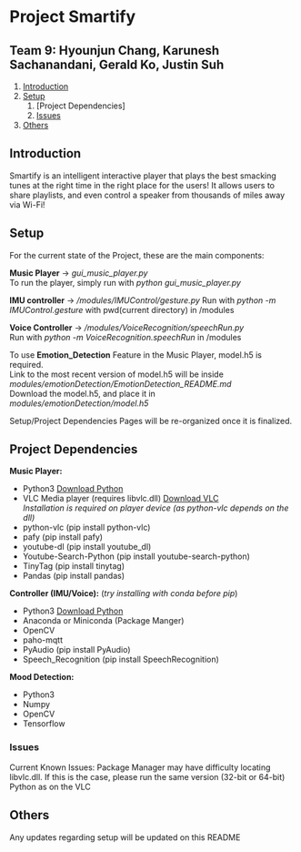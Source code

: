 # Project Smartify

## Team 9: Hyounjun Chang, Karunesh Sachanandani, Gerald Ko, Justin Suh

1. [Introduction](#introduction)
2. [Setup](#paragraph1)
    1. [Project Dependencies]
    2. [Issues](#subparagraph1)
3. [Others](#paragraph2)

## Introduction <a name="introduction"></a>
Smartify is an intelligent interactive player that plays the best smacking tunes at the right time in the right place for the users! It allows users to share playlists, and even control a speaker from thousands of miles away via Wi-Fi!

## Setup <a name="paragraph1"></a>
For the current state of the Project, these are the main components:

**Music Player** -> *gui_music_player.py*  
To run the player, simply run with *python gui_music_player.py*

**IMU controller** -> */modules/IMUControl/gesture.py* 
Run with *python -m IMUControl.gesture* with pwd(current directory) in /modules

**Voice Controller** -> */modules/VoiceRecognition/speechRun.py*  
Run with *python -m VoiceRecognition.speechRun* in /modules 

To use **Emotion_Detection** Feature in the Music Player, model.h5 is required.  
Link to the most recent version of model.h5 will be inside *modules/emotionDetection/EmotionDetection_README.md*  
Download the model.h5, and place it in *modules/emotionDetection/model.h5*

Setup/Project Dependencies Pages will be re-organized once it is finalized.

## Project Dependencies <a name="subparagraph1"></a>

**Music Player:**
- Python3 [Download Python](https://www.python.org/downloads/)
- VLC Media player (requires libvlc.dll) [Download VLC](https://www.videolan.org/vlc/)  
*Installation is required on player device (as python-vlc depends on the dll)*
- python-vlc (pip install python-vlc)
- pafy (pip install pafy)
- youtube-dl (pip install youtube_dl)
- Youtube-Search-Python (pip install youtube-search-python)
- TinyTag (pip install tinytag)
- Pandas (pip install pandas)

**Controller (IMU/Voice):** (*try installing with conda before pip*)
- Python3 [Download Python](https://www.python.org/downloads/)
- Anaconda or Miniconda (Package Manger)
- OpenCV 
- paho-mqtt
- PyAudio (pip install PyAudio)
- Speech_Recognition (pip install SpeechRecognition)

**Mood Detection:**
- Python3
- Numpy
- OpenCV
- Tensorflow

### Issues <a name="subparagraph2"></a>
Current Known Issues:
Package Manager may have difficulty locating libvlc.dll. If this is the case, please run the same version (32-bit or 64-bit) Python as on the VLC 

## Others <a name="paragraph2"></a>
Any updates regarding setup will be updated on this README
